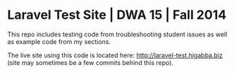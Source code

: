 # Laravel Test Site | DWA 15 | Fall 2014

This repo includes testing code from troubleshooting student issues as well as example code from my sections. 

The live site using this code is located here: <http://laravel-test.higabba.biz> (site may sometimes be a few commits behind this repo).